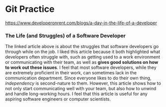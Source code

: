 # Git Practice

https://www.developeronrent.com/blogs/a-day-in-the-life-of-a-developer

### The Life (and Struggles) of a Software Developer 


The linked article above is about the struggles that software developers go through while on the job. I liked this article because it both highlighted what developers often struggle with, such as getting used to a work environment or communicating with their team, as well as **gives good solutions on how to work out these issues**. I feel that most software developers, while they are extremely proficient in their work, can sometimes lack in the communication department. Since everyone likes to do their own thing, *independency* is second-nature to them. However, this article shows how to not only start communicating well with your team, but also how to unwind and handle long-working hours. I feel that this article is useful for any aspiring software engineers or computer scientists. 